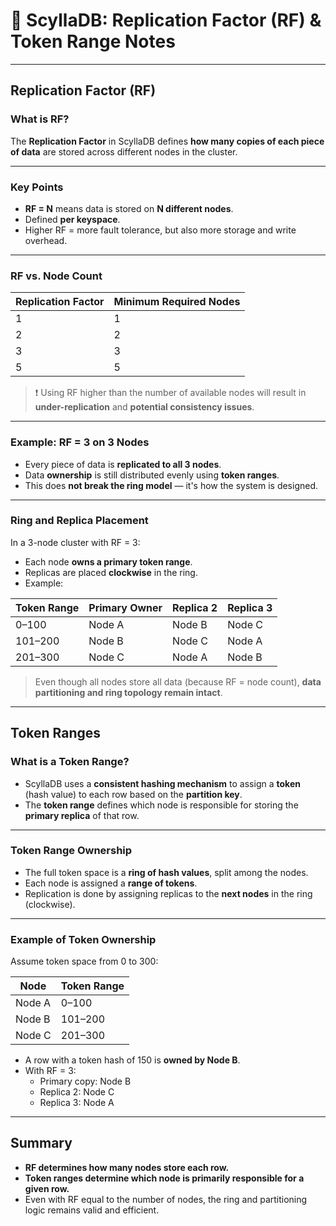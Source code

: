 # 📘 ScyllaDB: Replication Factor (RF) & Token Range Notes

---

## Replication Factor (RF)

### What is RF?

The **Replication Factor** in ScyllaDB defines **how many copies of each piece of data** are stored across different nodes in the cluster.

---

### Key Points

- **RF = N** means data is stored on **N different nodes**.
- Defined **per keyspace**.
- Higher RF = more fault tolerance, but also more storage and write overhead.

---

### RF vs. Node Count

| Replication Factor | Minimum Required Nodes |
|---------------------|-------------------------|
| 1                   | 1                       |
| 2                   | 2                       |
| 3                   | 3                       |
| 5                   | 5                       |

> ❗ Using RF higher than the number of available nodes will result in **under-replication** and **potential consistency issues**.

---

### Example: RF = 3 on 3 Nodes

- Every piece of data is **replicated to all 3 nodes**.
- Data **ownership** is still distributed evenly using **token ranges**.
- This does **not break the ring model** — it's how the system is designed.

---

### Ring and Replica Placement

In a 3-node cluster with RF = 3:

- Each node **owns a primary token range**.
- Replicas are placed **clockwise** in the ring.
- Example:

| Token Range | Primary Owner | Replica 2 | Replica 3 |
|-------------|----------------|------------|------------|
| 0–100       | Node A         | Node B     | Node C     |
| 101–200     | Node B         | Node C     | Node A     |
| 201–300     | Node C         | Node A     | Node B     |

> Even though all nodes store all data (because RF = node count), **data partitioning and ring topology remain intact**.

---

## Token Ranges

### What is a Token Range?

- ScyllaDB uses a **consistent hashing mechanism** to assign a **token** (hash value) to each row based on the **partition key**.
- The **token range** defines which node is responsible for storing the **primary replica** of that row.

---

### Token Range Ownership

- The full token space is a **ring of hash values**, split among the nodes.
- Each node is assigned a **range of tokens**.
- Replication is done by assigning replicas to the **next nodes** in the ring (clockwise).

---

### Example of Token Ownership

Assume token space from 0 to 300:

| Node   | Token Range |
|--------|-------------|
| Node A | 0–100       |
| Node B | 101–200     |
| Node C | 201–300     |

- A row with a token hash of 150 is **owned by Node B**.
- With RF = 3:
  - Primary copy: Node B
  - Replica 2: Node C
  - Replica 3: Node A

---

## Summary

- **RF determines how many nodes store each row.**
- **Token ranges determine which node is primarily responsible for a given row.**
- Even with RF equal to the number of nodes, the ring and partitioning logic remains valid and efficient.
